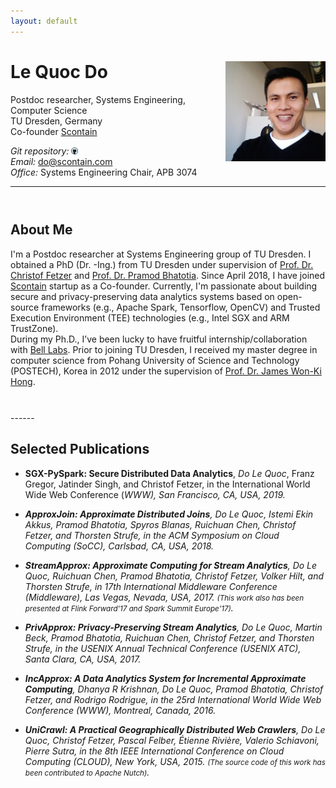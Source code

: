 ```yaml
---
layout: default
---
```


# Le Quoc Do <a href="/images/me.jpg" target="_blank"> <img src="images/me.jpg" alt="Le Quoc Do" style="width:160px;" align="right"></a>
Postdoc researcher, Systems Engineering,  Computer Science <br>
TU Dresden, Germany <br>
Co-founder <a href="https://sconedocs.github.io/" target="_blank">Scontain</a> <br>

<!-- <em>Curriculum Vitae: </em><a href="/files/CV_new.pdf" target="_blank">PDF</a>  <small>(September, 2017)</small> <br> -->
<em>Git repository: </em><a href="https://github.com/doflink"> <img class="t0" width="2%" src="/images/github-icon.png" alt="github"></a><br>
<em>Email: </em><a href="mailto:do@scontain.com">do@scontain.com</a> <br>
<em>Office: </em>Systems Engineering Chair, APB 3074<br>

<!-- <hr width="600px"> -->
-----

<hr style="height:10pt; visibility:hidden;" />

## About Me
<!-- <a href="https://tu-dresden.de/" target="_blank"><img src="images/tu-dresden.png" alt="TU Dresden" style="width:160px;" align="right"></a> -->

<!-- <p align="justify" style="max-width:600px"> -->

<p align="justify">
<!-- a class="tosu">I have successfully defended my PhD thesis!!!</a> -->

I'm a Postdoc researcher at Systems Engineering group of TU Dresden. I obtained a PhD (Dr. -Ing.) from TU Dresden under supervision of <a href="https://tu-dresden.de/ing/informatik/sya/se/die-professur/inhaber-in" target="_blank"> Prof. Dr. Christof Fetzer</a> and <a href="http://homepages.inf.ed.ac.uk/pbhatoti" target="_blank"> Prof. Dr. Pramod Bhatotia</a>. Since April 2018, I have joined  <a href="http://scontain.com" target="_blank">Scontain</a> startup as a Co-founder.
Currently, I'm passionate about building secure and privacy-preserving data analytics systems based on open-source frameworks (e.g., Apache Spark, Tensorflow, OpenCV) and Trusted Execution Environment (TEE) technologies (e.g., Intel SGX and ARM TrustZone).
<br>
During my Ph.D., I’ve been lucky to have fruitful internship/collaboration with <a href="https://www.bell-labs.com/">Bell Labs</a>. Prior to joining TU Dresden, I received my master degree in computer science from Pohang University of Science and Technology (POSTECH), Korea in 2012 under the supervision of <a href="http://dpnm.postech.ac.kr/~jwkhong/" target="_blank">Prof. Dr. James Won-Ki Hong</a>.</p>

<hr style="height:10pt; visibility:hidden;" />
------

## Selected Publications

- **SGX-PySpark: Secure Distributed Data Analytics**, _Do Le Quoc_, Franz Gregor, Jatinder Singh, and Christof Fetzer, in the International World Wide Web Conference (<em><a class="tosu">WWW</a>), San Francisco, CA, USA, 2019.

- **ApproxJoin: Approximate Distributed Joins**, _Do Le Quoc_, Istemi Ekin Akkus, Pramod Bhatotia, Spyros Blanas, Ruichuan Chen, Christof Fetzer, and Thorsten Strufe, in the ACM Symposium on Cloud Computing (<em><a class="tosu">SoCC</a>), Carlsbad, CA, USA, 2018.

- **StreamApprox: Approximate Computing for Stream Analytics**, _Do Le Quoc_, Ruichuan Chen, Pramod Bhatotia, Christof Fetzer, Volker Hilt, and Thorsten Strufe, in 17th International Middleware Conference (<em><a class="tosu">Middleware</a>), Las Vegas, Nevada, USA, 2017. <small><a>(This work also has been presented at Flink Forward'17 and Spark Summit Europe'17)</a></small>.

- **PrivApprox: Privacy-Preserving Stream Analytics**, _Do Le Quoc_, Martin Beck,  Pramod Bhatotia,  Ruichuan Chen, Christof Fetzer, and Thorsten Strufe, in the USENIX Annual Technical Conference (<em><a class="tosu">USENIX ATC</a>), Santa Clara, CA, USA, 2017.

- **IncApprox: A Data Analytics System for Incremental Approximate Computing**, Dhanya R Krishnan, _Do Le Quoc_, Pramod Bhatotia, Christof Fetzer, and Rodrigo Rodrigue, in the 25rd International World Wide Web Conference (<em><a class="tosu">WWW</a>), Montreal, Canada, 2016.

- **UniCrawl: A Practical Geographically Distributed Web Crawlers**, _Do Le Quoc_, Christof Fetzer, Pascal Felber, Étienne Rivière, Valerio Schiavoni, Pierre Sutra, in the 8th IEEE International Conference on Cloud Computing (<em><a class="tosu">CLOUD</a>), New York, USA, 2015. <small><a>(The source code of this work has been contributed to Apache Nutch)</a></small>.



<!-- -----
<hr style="height:10pt; visibility:hidden;" />
## News

<table style="white-space: nowrap;">
	<tr>
	<td width="75"><b>Sep, 17'</b></td>
	<td>Giving a talk at <a href="https://berlin.flink-forward.org" target="_blank">Flink Forward, Berlin 2017</a></td>
	</tr>

	<tr>
	<td><b>August, 17'</b></td>
	<td>StreamApprox is accepted at <a href="http://2017.middleware-conference.org/" target="_blank">Middleware'17</a></td>
	</tr>

</table> -->

